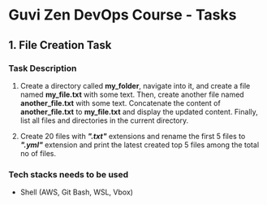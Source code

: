 # Guvi Zen DevOps Course - Tasks

## 1. File Creation Task

### Task Description

1. Create a directory called **my_folder**, navigate into it, and create a file named **my_file.txt** with some text. Then, create another file named **another_file.txt** with some text. Concatenate the content of **another_file.txt** to **my_file.txt** and display the updated content. Finally, list all files and directories in the current directory.

2. Create 20 files with ***".txt"*** extensions and rename the first 5 files to ***".yml"*** extension and print the latest created top 5 files among the total no of files.

### Tech stacks needs to be used

- Shell (AWS, Git Bash, WSL, Vbox)
